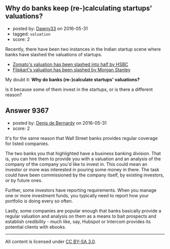 ## Why do banks keep (re-)calculating startups' valuations?

- posted by: [Dawny33](https://stackexchange.com/users/6444670/dawny33) on 2016-05-31
- tagged: `valuation`
- score: 2

Recently, there have been two instances in the Indian startup scene where banks have slashed the valuations of startups.

 - [Zomato's valuation has been slashed into half by HSBC][1]
 - [Flipkart's valuation has been slashed by Morgan Stanley][2]

My doubt it: **Why do banks (re-)calculate startups' valuations?**

Is it because some of them invest in the startups, or is there a different reason?

  [1]: http://www.livemint.com/Companies/kYMbixHmp4BiDBdHtSifQL/Info-Edge-HSBC-disagree-over-Zomato-valuation.html
  [2]: http://economictimes.indiatimes.com/small-biz/startups/flipkart-stake-marked-down-15-5-further-by-morgan-stanley/articleshow/52462624.cms


## Answer 9367

- posted by: [Denis de Bernardy](https://stackexchange.com/users/182468/denis-de-bernardy) on 2016-05-31
- score: 2

It's for the same reason that Wall Street banks provides regular coverage for listed companies.

The two banks you that highlighted have a business banking division. That is, you can hire them to provide you with a valuation and an analysis of the company of the company you'd like to invest in. This could mean an investor or more was interested in pouring some money in there. The task could have been commissioned by the company itself, by existing investors, or by future ones.

Further, some investors have reporting requirements. When you manage one or more investment funds, you typically need to report how your portfolio is doing every so often.

Lastly, some companies are popular enough that banks basically provide a regular valuation and analysis on them as a means to bait prospects and establish credibility - much like, say, Hubspot or Intercom provides its potential clients with ebooks.




---

All content is licensed under [CC BY-SA 3.0](https://creativecommons.org/licenses/by-sa/3.0/).
